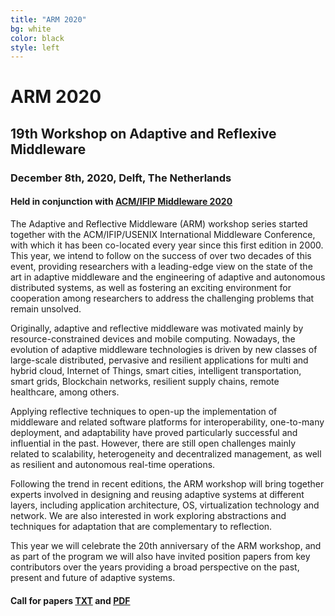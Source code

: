 ```yaml
---
title: "ARM 2020"
bg: white
color: black
style: left
---
```


# ARM 2020


## 19th Workshop on Adaptive and Reflexive Middleware

### December 8th, 2020, Delft, The Netherlands

#### Held in conjunction with <a href="http://2020.middleware-conference.org/">ACM/IFIP Middleware 2020</a>


The Adaptive and Reflective Middleware (ARM) workshop series started together with the ACM/IFIP/USENIX International Middleware Conference, with which it has been co-located every year since this first edition in 2000. This year, we intend to follow on the success of over two decades of this event, providing researchers with a leading-edge view on the state of the art in adaptive middleware and the engineering of adaptive and autonomous distributed systems, as well as fostering an exciting environment for cooperation among researchers to address the challenging problems that remain unsolved.

Originally, adaptive and reflective middleware was motivated mainly by resource-constrained devices and mobile computing. Nowadays, the evolution of adaptive middleware technologies is driven by new classes of large-scale distributed, pervasive and resilient applications for multi and hybrid cloud, Internet of Things, smart cities, intelligent transportation, smart grids, Blockchain networks, resilient supply chains, remote healthcare, among others. 

Applying reflective techniques to open-up the implementation of middleware and related software platforms for interoperability, one-to-many deployment, and adaptability have proved particularly successful and influential in the past. However, there are still open challenges mainly related to scalability, heterogeneity and decentralized management, as well as resilient and autonomous real-time operations.

Following the trend in recent editions, the ARM workshop will bring together experts involved in designing and reusing adaptive systems at different layers, including application architecture, OS, virtualization technology and network. We are also interested in work exploring abstractions and techniques for adaptation that are complementary to reflection.


This year we will celebrate the 20th anniversary of the ARM workshop, and as part of the program we will also have invited position papers from key contributors over the years providing a broad perspective on the past, present and future of adaptive systems. 

#### Call for papers <a href="cfp/cfp.txt"> TXT</a> and <a href="cfp/cfp.pdf"> PDF

<!---
<span class="fa-stack subtlecircle" style="font-size:100px; background:rgba(255,166,0,0.1)">
  <i class="fa fa-circle fa-stack-2x text-white"></i>
  <i class="fa fa-bicycle fa-stack-1x text-orange"></i>
</span>
-->
